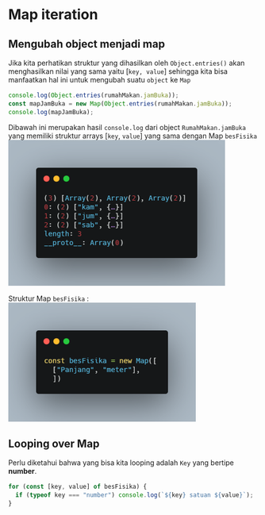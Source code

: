 # Map iteration

## Mengubah object menjadi map

Jika kita perhatikan struktur yang dihasilkan oleh `Object.entries()` akan menghasilkan nilai yang sama yaitu [`key, value`] sehingga kita bisa manfaatkan hal ini untuk mengubah suatu `object` ke `Map`

```javascript
console.log(Object.entries(rumahMakan.jamBuka));
const mapJamBuka = new Map(Object.entries(rumahMakan.jamBuka));
console.log(mapJamBuka);
```

Dibawah ini merupakan hasil `console.log` dari object `RumahMakan.jamBuka` yang memiliki struktur arrays [`key`, `value`] yang sama dengan Map `besFisika` <br>
![Console log!](https://github.com/anggerisme/data-structure-js/blob/main/map%20iteration/img/carbon.png)

Struktur Map `besFisika` : <br>
![Console log!](https://github.com/anggerisme/data-structure-js/blob/main/map%20iteration/img/carbon1.png)

## Looping over Map

Perlu diketahui bahwa yang bisa kita looping adalah `Key` yang bertipe **number**.

```javascript
for (const [key, value] of besFisika) {
  if (typeof key === "number") console.log(`${key} satuan ${value}`);
}
```
